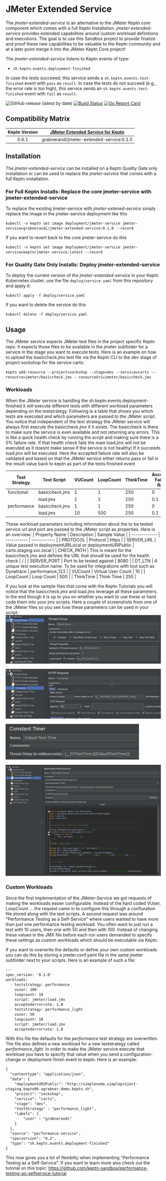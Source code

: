 # JMeter Extended Service

The *jmeter-extended-service* is an alternative to the JMeter Keptn core component which comes with a full Keptn Installation.
*jmeter-extended-service* provides extended capabilities around custom workload definitions and executions.
The goal is to use this Sandbox project to provide finalize and proof these new capabilities to be valuable to the Keptn community and at a later point merge it into the JMeter Keptn Core project!

The *jmeter-extended-service* listens to Keptn events of type:
- `sh.keptn.events.deployment-finished`

In case the tests succeeed, this service sends a `sh.keptn.events.test-finished` event with `pass` as `result`. In case the tests do not succeed (e.g., the error rate is too high), this service sends an `sh.keptn.events.test-finished` event with `fail` as `result`.

![GitHub release (latest by date)](https://img.shields.io/github/v/release/grabnerandi/jmeter-extended-service)
[![Build Status](https://travis-ci.org/grabnerandi/generic-executor-service.svg?branch=master)](https://travis-ci.org/grabnerandi/jmeter-extended-service)
[![Go Report Card](https://goreportcard.com/badge/github.com/grabnerandi/generic-executor-service)](https://goreportcard.com/report/github.com/grabnerandi/jmeter-extended-service)

## Compatibility Matrix

| Keptn Version    | [JMeter Extended Service for Keptn](https://hub.docker.com/r/grabnerandi/jmeter-extended-service/tags) |
|:----------------:|:----------------------------------------:|
|       0.6.1      | grabnerandi/jmeter-extended-service:0.1.0 |

## Installation

The *jmeter-extended-service* can be installed on a Keptn Quality Gate only installation or can be used to replace the *jmeter-service* that comes with a full Keptn installation.

### For Full Keptn Installs: Replace the core jmeter-service with jmeter-extended-service

To replace the existing jmeter-service with *jmeter-extened-service* simply replace the image in the jmeter-service deployment like this
```console
kubectl -n keptn set image deployment/jmeter-service jmeter-service=grabnerandi/jmeter-extended-service:0.1.0 --record
```

If you want to revert back to the core jmeter-service do this
```console
kubectl -n keptn set image deployment/jmeter-service jmeter-service=keptn/jmeter-service:latest --record
```

### For Quality Gate Only Installs: Deploy jmeter-extended-service

To deploy the current version of the *jmeter-extended-service* in your Keptn Kubernetes cluster, use the file `deploy/service.yaml` from this repository and apply it:

```console
kubectl apply -f deploy/service.yaml
```
If you want to delete the service do this
```console
kubectl delete -f deploy/service.yaml
```

## Usage

The JMeter service expects JMeter test files in the project specific Keptn repo. It expects those files to be available in the jmeter subfolder for a service in the stage you want to execute tests. 
Here is an example on how to upload the basiccheck.jmx test file via the Keptn CLI to the dev stage of project sockshop for the service carts:
```
keptn add-resource --project=sockshop --stage=dev --service=carts --resource=jmeter/basiccheck.jmx --resourceUri=jmeter/basiccheck.jmx
```

### Workloads

When the JMeter service is handling the sh.keptn.events.deployment-finished it will execute different tests with different workload parameters depending on the teststrategy. 
Following is a table that shows you which tests are executed and which parameters are passed to the JMeter script. You notice that independent of the test strategy the JMeter service will always first execute the basiccheck.jmx if it exists. The basiccheck is there to make sure the service is even available and not returning any errors. This is like a quick health check by running the script and making sure there is a 0% failure rate.
If that health check fails the main load.jmx will not be executed as it doesnt make sense if the service is not healthy! If it succeeds load.jmx will be executed. Here the accepted failure rate will also be validated and based on that the JMeter service either returns pass or fail in the result value back to keptn as part of the tests.finished event

| Test Strategy | Test Script     | VUCount | LoopCount | ThinkTime | Accepted Failure Rate |
| ------------- | -----------     | ------- | --------- | --------- | --------------------- |
| functional    | basiccheck.jmx  | 1       | 1         | 250       | 0 |
|               | load.jmx        | 1       | 1         | 250       | 0.1 |
| performance   | basiccheck.jmx  | 1       | 1         | 250       | 0 |
|               | load.jmx        | 10      | 500       | 250       | 0.1 |

These workload parameters including information about the to be tested service url and port are passed to the JMeter script as properties.
Here is an overview:
| Property Name | Description | Sample Value |
| ------------- | ----------- | ------------ |
| PROTOCOL      | Protocol    | https |
| SERVER_URL    | Value passed in deploymentURILocal or deploymentURIPublic | carts.staging.svc.local |
| CHECK_PATH    | This is meant for the basiccheck.jmx and defines the URL that shoudl be used for the health check | / |
| SERVER_PORT   | Port to be tested against | 8080 |
| DT_LTN        | A unique test execution name. To be used for integrations with tool such as Dynatrace | performance_123 |
| VUCount       | Virtual User Count | 10 |
| LoopCount     | Loop Count | 500 |
| ThinkTime     | Think Time | 250 | 

If you look at the sample files that come with the Keptn Tutorials you will notice that the basiccheck.jmx and load.jmx leverage all these parameters. In the end though it is up to you on whether you want to use these or hard code them into your jmx scripts.
Here a couple of screenshots from one of the JMeter files so you see how these parameters can be used in your script:
![](./images/jmeter_threadgroup.png)

![](./images/jmeter_httprequest.png)

![](./images/jmeter_thinktime.png)

![](./images/jmeter_dynatraceheader.png)

### Custom Workloads

Since the first implementation of the JMeter-Service we got requests of making the workloads easier configurable. Instead of the hard coded VUser, LoopCount ... the request came in to configure this through a confiuration file stored along with the test scripts.
A second request was around "Performance Testing as a Self-Service" where users wanted to have more than just one performance testing workload. You often want to just run a test with 10 users, then one with 50 and then with 100. Instead of changing these values in the JMX file before each run users demanded to specify these settings as custom workloads which should be executable via Keptn.

If you want to overwrite the defaults or define your own custom workloads you can do this by storing a jmeter.conf.yaml file in the same jmeter subfolder next to your scripts. Here is an example of such a file:
```
---
spec_version: '0.1.0'
workloads:
  - teststrategy: performance
    vuser: 100
    loopcount: 10
    script: jmeter/load.jmx
    acceptederrorrate: 1.0
  - teststrategy: performance_light
    vuser: 50
    loopcount: 10
    script: jmeter/load.jmx
    acceptederrorrate: 1.0
```

With this file the defaults for the *performance* test strategy are overwritten. The file also defines a new workload for a new teststrategy called *performance_light*. In order to make the JMeter service execute that workload you have to specify that value when you send a configuration-change or deployment-finish event to keptn. Here is an example:
```
{
  "contenttype": "application/json",
  "data": {
    "deploymentURIPublic": "http://simplenode.simpleproject-staging.keptn06-agrabner.demo.keptn.sh",
    "project": "sockshop",
    "service": "carts",
    "stage": "dev",
    "testStrategy" : "performance_light",
    "labels": {
        "user" : "grabnerandi"
    }
  },
  "source": "performance-service",
  "specversion": "0.2",
  "type": "sh.keptn.events.deployment-finished"
}
```

This now gives you a lot of flexibilty when implementing "Performance Testing as a Self-Service". If you want to learn more also check out the tutorial on this topic: https://github.com/keptn-sandbox/performance-testing-as-selfservice-tutorial